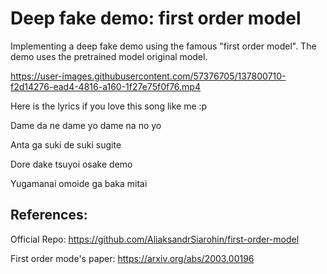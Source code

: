 # Deep fake demo: first order model

Implementing a deep fake demo using the famous "first order model". 
The demo uses the pretrained model original model.


https://user-images.githubusercontent.com/57376705/137800710-f2d14276-ead4-4816-a160-1f27e75f0f76.mp4

Here is the lyrics if you love this song like me :p

Dame da ne dame yo dame na no yo

Anta ga suki de suki sugite

Dore dake tsuyoi osake demo

Yugamanai omoide ga baka mitai

## References: 
Official Repo: https://github.com/AliaksandrSiarohin/first-order-model

First order mode's paper: https://arxiv.org/abs/2003.00196
